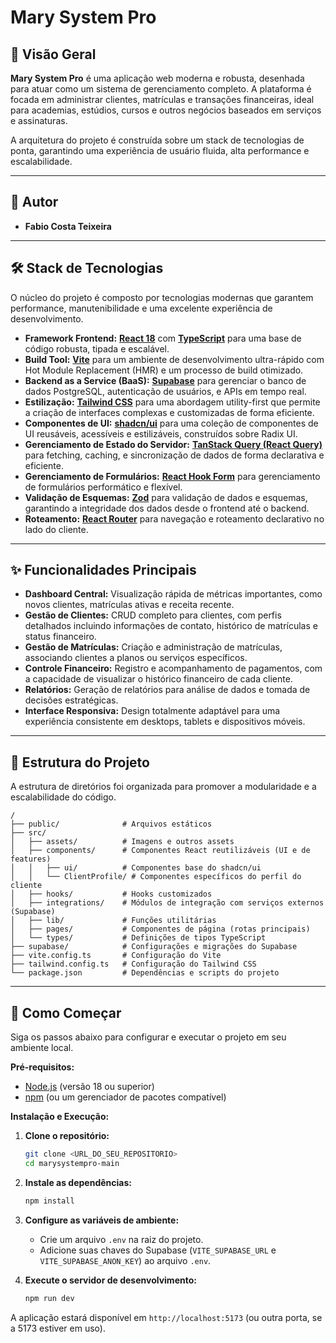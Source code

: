 # Mary System Pro

## 🚀 Visão Geral

**Mary System Pro** é uma aplicação web moderna e robusta, desenhada para atuar como um sistema de gerenciamento completo. A plataforma é focada em administrar clientes, matrículas e transações financeiras, ideal para academias, estúdios, cursos e outros negócios baseados em serviços e assinaturas.

A arquitetura do projeto é construída sobre um stack de tecnologias de ponta, garantindo uma experiência de usuário fluida, alta performance e escalabilidade.

---

## 👤 Autor

- **Fabio Costa Teixeira**

---

## 🛠️ Stack de Tecnologias

O núcleo do projeto é composto por tecnologias modernas que garantem performance, manutenibilidade e uma excelente experiência de desenvolvimento.

- **Framework Frontend:** [**React 18**](https://react.dev/) com [**TypeScript**](https://www.typescriptlang.org/) para uma base de código robusta, tipada e escalável.
- **Build Tool:** [**Vite**](https://vitejs.dev/) para um ambiente de desenvolvimento ultra-rápido com Hot Module Replacement (HMR) e um processo de build otimizado.
- **Backend as a Service (BaaS):** [**Supabase**](https://supabase.com/) para gerenciar o banco de dados PostgreSQL, autenticação de usuários, e APIs em tempo real.
- **Estilização:** [**Tailwind CSS**](https://tailwindcss.com/) para uma abordagem utility-first que permite a criação de interfaces complexas e customizadas de forma eficiente.
- **Componentes de UI:** [**shadcn/ui**](https://ui.shadcn.com/) para uma coleção de componentes de UI reusáveis, acessíveis e estilizáveis, construídos sobre Radix UI.
- **Gerenciamento de Estado do Servidor:** [**TanStack Query (React Query)**](https://tanstack.com/query/latest) para fetching, caching, e sincronização de dados de forma declarativa e eficiente.
- **Gerenciamento de Formulários:** [**React Hook Form**](https://react-hook-form.com/) para gerenciamento de formulários performático e flexível.
- **Validação de Esquemas:** [**Zod**](https://zod.dev/) para validação de dados e esquemas, garantindo a integridade dos dados desde o frontend até o backend.
- **Roteamento:** [**React Router**](https://reactrouter.com/) para navegação e roteamento declarativo no lado do cliente.

---

## ✨ Funcionalidades Principais

- **Dashboard Central:** Visualização rápida de métricas importantes, como novos clientes, matrículas ativas e receita recente.
- **Gestão de Clientes:** CRUD completo para clientes, com perfis detalhados incluindo informações de contato, histórico de matrículas e status financeiro.
- **Gestão de Matrículas:** Criação e administração de matrículas, associando clientes a planos ou serviços específicos.
- **Controle Financeiro:** Registro e acompanhamento de pagamentos, com a capacidade de visualizar o histórico financeiro de cada cliente.
- **Relatórios:** Geração de relatórios para análise de dados e tomada de decisões estratégicas.
- **Interface Responsiva:** Design totalmente adaptável para uma experiência consistente em desktops, tablets e dispositivos móveis.

---

## 📂 Estrutura do Projeto

A estrutura de diretórios foi organizada para promover a modularidade e a escalabilidade do código.

```
/
├── public/              # Arquivos estáticos
├── src/
│   ├── assets/          # Imagens e outros assets
│   ├── components/      # Componentes React reutilizáveis (UI e de features)
│   │   ├── ui/          # Componentes base do shadcn/ui
│   │   └── ClientProfile/ # Componentes específicos do perfil do cliente
│   ├── hooks/           # Hooks customizados
│   ├── integrations/    # Módulos de integração com serviços externos (Supabase)
│   ├── lib/             # Funções utilitárias
│   ├── pages/           # Componentes de página (rotas principais)
│   └── types/           # Definições de tipos TypeScript
├── supabase/            # Configurações e migrações do Supabase
├── vite.config.ts       # Configuração do Vite
├── tailwind.config.ts   # Configuração do Tailwind CSS
└── package.json         # Dependências e scripts do projeto
```

---

## 🏁 Como Começar

Siga os passos abaixo para configurar e executar o projeto em seu ambiente local.

**Pré-requisitos:**
- [Node.js](https://nodejs.org/) (versão 18 ou superior)
- [npm](https://www.npmjs.com/) (ou um gerenciador de pacotes compatível)

**Instalação e Execução:**

1.  **Clone o repositório:**
    ```sh
    git clone <URL_DO_SEU_REPOSITORIO>
    cd marysystempro-main
    ```

2.  **Instale as dependências:**
    ```sh
    npm install
    ```

3.  **Configure as variáveis de ambiente:**
    - Crie um arquivo `.env` na raiz do projeto.
    - Adicione suas chaves do Supabase (`VITE_SUPABASE_URL` e `VITE_SUPABASE_ANON_KEY`) ao arquivo `.env`.

4.  **Execute o servidor de desenvolvimento:**
    ```sh
    npm run dev
    ```

A aplicação estará disponível em `http://localhost:5173` (ou outra porta, se a 5173 estiver em uso).